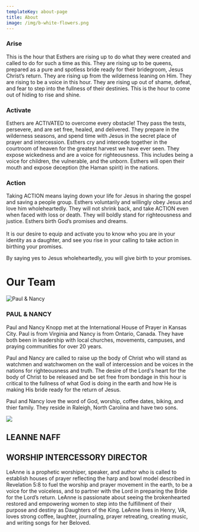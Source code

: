 ```yaml
---
templateKey: about-page
title: About
image: /img/b-white-flowers.png
---
```

### Arise

This is the hour that Esthers are rising up to do what they were created and called to do for such a time as this. They are rising up to be  queens, prepared as a pure and spotless bride ready for their bridegroom, Jesus Christ’s return. They are rising up from the wilderness leaning on Him. They are rising to be a voice in this hour. They are rising up out of shame, defeat, and fear to step into the fullness of their destinies. This is the hour to come out of hiding to rise and shine.

### Activate

Esthers are  ACTIVATED to overcome every obstacle!  They pass the tests, persevere, and are set free, healed, and delivered. They prepare in the wilderness seasons, and spend time with Jesus in the secret place of prayer and intercession.    Esthers cry and intercede together in the courtroom of heaven for the greatest harvest we have ever seen.  They expose wickedness and are a voice for righteousness.  This includes being a voice for children, the vulnerable, and the unborn.  Esthers will open their mouth and expose deception (the Haman spirit) in the nations. 

### Action

Taking ACTION means laying down your life for Jesus in sharing the gospel and saving a people group.  Esthers voluntarily and willingly obey Jesus and love him wholeheartedly.    They will not shrink back, and take ACTION even when faced with loss or death.  They will boldly stand for righteousness and justice.  Esthers birth God’s promises and dreams. \
\
It is our desire to equip and activate you to know who you are in your identity as a daughter, and see you rise in your calling to take action in birthing your promises. 

  By saying yes to Jesus wholeheartedly,  you will give birth to your promises.

# Our Team

![](/img/89a007a9-865d-4cb7-9e28-395279fc8fd9.jpeg "Paul & Nancy")

### PAUL & NANCY

Paul and Nancy Knopp met at the International House of Prayer in Kansas City. Paul is from Virginia and Nancy is from Ontario, Canada. They have both been in leadership with local churches, movements, campuses, and praying communities for over 20 years.

Paul and Nancy are called to raise up the body of Christ who will stand as watchmen and watchwomen on the wall of intercession and be voices in the nations for righteousness and truth. The desire of the Lord's heart for the body of Christ to be released and be set free from bondage in this hour is critical to the fullness of what God is doing in the earth and how He is making His bride ready for the return of Jesus.

Paul and Nancy love the word of God, worship, coffee dates, biking, and thier family.  They reside in Raleigh, North Carolina and have two sons.

![](/img/b1eb2b9d-660d-435e-95cb-5b5fcb617c47.jpeg)

## **LEANNE NAFF**

## WORSHIP INTERCESSORY DIRECTOR

LeAnne is a prophetic worshiper, speaker, and author who is called to establish houses of prayer reflecting the harp and bowl model described in Revelation 5:8 to fuel the worship and prayer movement in the earth, to be a voice for the voiceless, and to partner with the Lord in preparing the Bride for the Lord’s return. LeAnne is passionate about seeing the brokenhearted restored and empowering women to step into the fulfillment of their purpose and destiny as Daughters of the King. LeAnne lives in Henry, VA, loves strong coffee, laughter, journaling, prayer retreating, creating music, and writing songs for her Beloved.

